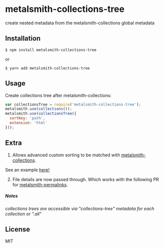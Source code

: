 # metalsmith-collections-tree

create nested metadata from the metalsmith-collections global metadata

## Installation

    $ npm install metalsmith-collections-tree

or

    $ yarn add metalsmith-collections-tree

## Usage

Create collections tree after metalsmith-collections: 

```js
var collectionsTree = require('metalsmith-collections-tree');
metalsmith.use(collections());
metalsmith.use(collectionsTree({
  sortKey: 'path',
  extension: 'html'
}));
```

## Extra

1) Allows advanced custom sorting to be matched with [metalsmith-collections](https://github.com/segmentio/metalsmith-collections).

See an example [here!](https://gist.github.com/mpalpha/84885ec88fa86431bc193ce63b365e46)

2) File details are now passed through. Which works with the following PR for [metalsmith-permalinks](https://github.com/segmentio/metalsmith-permalinks/pull/90).

##### *Notes*
*collections trees are accessible via "collections-tree" metadata for each collection or ".all"*

## License

  MIT
  